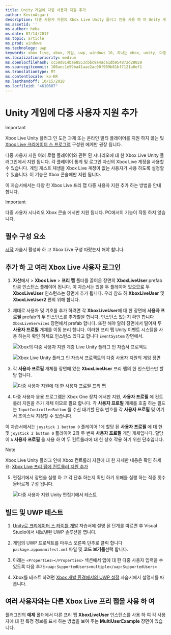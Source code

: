 ```yaml
---
title: Unity 게임에 다중 사용자 지원 추가
author: KevinAsgari
description: 다중 사용자 지원의 Xbox Live Unity 플러그 인을 사용 하 여 Unity 게임에 추가
ms.assetid: ''
ms.author: heba
ms.date: 07/14/2017
ms.topic: article
ms.prod: windows
ms.technology: uwp
keywords: xbox live, xbox, 게임, uwp, windows 10, 하나는 xbox, unity, 다중 사용자
ms.localizationpriority: medium
ms.openlocfilehash: cc59d014bae8553cbbc9a4aca1db954872d28029
ms.sourcegitcommit: 106aec1e59ba41aae2ac00f909b81bf7121a6ef1
ms.translationtype: MT
ms.contentlocale: ko-KR
ms.lasthandoff: 10/15/2018
ms.locfileid: "4610607"
---
```

# <a name="add-multi-user-support-to-your-unity-game"></a>Unity 게임에 다중 사용자 지원 추가
> [!IMPORTANT]
> Xbox Live Unity 플러그 인 도전 과제 또는 온라인 멀티 플레이어를 지원 하지 않는 및 [Xbox Live 크리에이터 스 프로그램](../developer-program-overview.md) 구성원 에게만 권장 됩니다.

다중 사용자 지원 여러 로컬 플레이어와 관련 된 시나리오에 대 한 Xbox Live Unity 플러그인에서 지원 됩니다. 각 플레이어 통계 및 로그인 자신의 Xbox Live 계정을 사용할 수 있습니다. 게임 게스트 재생을 Xbox Live 계정이 없는 사용자가 사용 하도록 설정할 수 있습니다. 이 기능은 Xbox 콘솔에만 지원 됩니다.

이 자습서에서는 다양 한 Xbox Live 프리 팹 다중 사용자 지원 추가 하는 방법을 안내 합니다.

> [!IMPORTANT]
> 다중 사용자 시나리오 Xbox 콘솔 에서만 지원 됩니다. PC에서이 기능이 작동 하지 않습니다.

## <a name="prerequisites"></a>필수 구성 요소
[시작](configure-xbox-live-in-unity.md) 자습서 활성화 하 고 Xbox Live 구성 따랐는지 해야 합니다.

## <a name="adding-and-signing-in-multiple-xbox-live-users"></a>추가 하 고 여러 Xbox Live 사용자 로그인

1. **자산**에서 > **Xbox Live** > **프리 팹** 폴더를 끌어온 장면의 **XboxLiveUser** prefab 만큼 인스턴스 플레이어 됩니다. 이 자습서는 있을 두 플레이어 있으므로 두 **XboxLiveUser** 인스턴스는 장면에 추가 됩니다. 우리 참조 하 **XboxLiveUser** 및 **XboxLiveUser2** 편의 위해 합니다.

2. 제대로 사용자 및 기호를 추가 하려면 각 **XboxLiveUser**에 대 한 장면에 **사용자 프로필** prefab의 두 인스턴스를 추가할을 합니다. 인스턴스 있는지 확인 합니다 `XboxLiveServices` 장면에서 prefab 합니다. 또한 해야 알려 장면에서 떨어져 두 **사용자 프로필** 개체를 이동 분리 합니다. 이러한 프리 팹 Unity 이벤트 시스템을 사용 하는지 확인 하세요 인스턴스 있다고 합니다 `EventSystem` 장면에서.

    ![Xbox의 다중 사용자 지원 계층 Live Unity 플러그 인 자습서 프로젝트](../images/unity/MUA-Tutorial-Hierarchy.png)

    ![Xbox Live Unity 플러그 인 자습서 프로젝트의 다중 사용자 지원의 게임 장면](../images/unity/MUA-Tutorial-GameScene.png)

3. 각 **사용자 프로필** 개체를 장면에 있는 **XboxLiveUser** 프리 팹의 한 인스턴스만 할당 합니다.

    ![다중 사용자 지원에 대 한 사용자 프로필 프리 팹](../images/unity/user-profile-for-mua.png)

4. 다중 사용자 응용 프로그램은 Xbox One 장치 에서만 지원, **사용자 프로필** 에 컨트롤러 지원을 추가 개체 이므로 필요 합니다. 각 **사용자 프로필** 개체를 호출 하는 필드는 `InputControllerButton` 를 수신 대기할 단추 번호를 각 **사용자 프로필** 및 여기서 조이스틱 지정할 수 있습니다.

이 자습서에서는 `joystick 1 button 0` 플레이어 1에 할당 된 **사용자 프로필** 에 대 한 및 `joystick 2 button 0` 플레이어 2와 두 번째 **사용자 프로필** 게임 개체입니다. 할당이 `A` **사용자 프로필** 을 사용 하 여 두 컨트롤러에 대 한 상호 작용 하기 위한 단추입니다.

> [!Note]
> Xbox Live Unity 플러그 인에 Xbox 컨트롤러 지원에 대 한 자세한 내용은 확인 하세요: [Xbox Live 프리 팹에 컨트롤러 지원 추가](add-controller-support-to-xbox-live-prefabs.md)

5. 편집기에서 장면을 실행 하 고 각 단추 하는지 확인 하기 위해를 실행 하는 적중 횟수 올바르게 구성 됩니다.

    ![다중 사용자 지원 Unity 편집기에서 테스트](../images/unity/run-example-mua.png)

## <a name="building-and-testing-the-uwp"></a>빌드 및 UWP 테스트

1. [Unity로 크리에이터 스 타이틀 개발](configure-xbox-live-in-unity.md) 자습서에 설명 된 단계를 따르면 후 Visual Studio에서 내보낸된 UWP 솔루션을 엽니다.

2. 게임의 UWP 프로젝트를 마우스 오른쪽 단추로 클릭 합니다 `package.appxmanifest.xml` 파일 및 **코드 보기를**선택 합니다.

3. 아래는 `<Properties></Properties>` 섹션에서 앱에 대 한 다중 사용자 입력을 수 있도록 다음 추가:`<uap:SupportedUsers>multiple</uap:SupportedUsers>`

4. Xbox를 테스트 하려면 [Xbox 개발 환경에서의 UWP 설정](https://docs.microsoft.com/en-us/windows/uwp/xbox-apps/development-environment-setup) 자습서에서 설명서를 따릅니다.

## <a name="using-the-other-xbox-live-prefabs-with-multiple-users"></a>여러 사용자와는 다른 Xbox Live 프리 팹을 사용 하 여

플러그인의 **예제** 폴더에서 다른 프리 팹 **XboxLiveUser** 인스턴스를 사용 하 여 각 사용자에 대 한 특정 정보를 표시 하는 방법을 보여 주는 **MultiUserExample** 장면이 있습니다.
